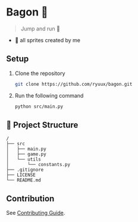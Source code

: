 # Bagon 🦝

> Jump and run 🐲
- 🍡 all sprites created by me

## Setup

1. Clone the repository

   ```bash
   git clone https://github.com/ryuux/bagon.git
   ```

2. Run the following command
   ```bash
   python src/main.py
   ```

## 🚀 Project Structure

```
/
├── src
│   ├── main.py
│   ├── game.py
│   └── utils
│       └── constants.py
├── .gitignore
├── LICENSE
└── README.md
```
## Contribution

See [Contributing Guide](CONTRIBUTING.md).